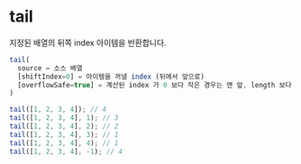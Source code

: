 # tail

지정된 배열의 뒤쪽 index 아이템을 반환합니다.

```ts
tail(
  source = 소스 배열
  [shiftIndex=0] = 아이템을 꺼낼 index (뒤에서 앞으로)
  [overflowSafe=true] = 계산된 index 가 0 보다 작은 경우는 맨 앞, length 보다 큰 경우는 마지막 아이템 index 로 찾을지 여부
)
```

```ts
tail([1, 2, 3, 4]); // 4
tail([1, 2, 3, 4], 1); // 3
tail([1, 2, 3, 4], 2); // 2
tail([1, 2, 3, 4], 3); // 1
tail([1, 2, 3, 4], 4); // 1
tail([1, 2, 3, 4], -1); // 4
```